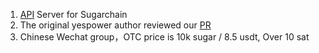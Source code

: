 1. [API](https://github.com/sugarchain-project/sugarchain/pull/22) Server for Sugarchain 
2. The original yespower author reviewed our [PR](https://github.com/sugarchain-project/api-server)
3. Chinese Wechat group，OTC price is 10k sugar / 8.5 usdt, Over 10 sat
